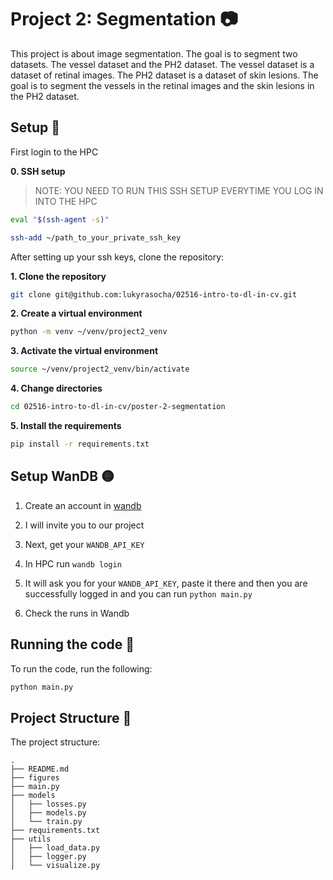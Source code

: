 # Project 2: Segmentation :camera:

This project is about image segmentation. The goal is to segment two datasets. The vessel dataset and the PH2 dataset. The vessel dataset is a dataset of retinal images. The PH2 dataset is a dataset of skin lesions. The goal is to segment the vessels in the retinal images and the skin lesions in the PH2 dataset.

## Setup :wrench:

First login to the HPC

**0. SSH setup**

> NOTE: YOU NEED TO RUN THIS SSH SETUP EVERYTIME YOU LOG IN INTO THE HPC

```bash
eval "$(ssh-agent -s)"

ssh-add ~/path_to_your_private_ssh_key
```

After setting up your ssh keys, clone the repository:

**1. Clone the repository**

```bash
git clone git@github.com:lukyrasocha/02516-intro-to-dl-in-cv.git
```

**2. Create a virtual environment**

```bash
python -m venv ~/venv/project2_venv
```

**3. Activate the virtual environment**

```bash
source ~/venv/project2_venv/bin/activate
```

**4. Change directories**

```bash
cd 02516-intro-to-dl-in-cv/poster-2-segmentation
```
**5. Install the requirements**

```bash
pip install -r requirements.txt
```

## Setup WanDB 🟡

1. Create an account in [wandb](https://docs.wandb.ai/quickstart/?_gl=1*18kvjf*_ga*MjA0MDY3MTE0NS4xNzI5NDQ4OTMy*_ga_JH1SJHJQXJ*MTcyOTQ0ODkzMS4xLjAuMTcyOTQ0ODkzMi41OS4wLjA.*_ga_GMYDGNGKDT*MTcyOTQ0ODkzMS4xLjAuMTcyOTQ0ODkzMS4wLjAuMA..*_gcl_au*NjI2NjY5MjE4LjE3Mjk0NDg5MzI.)

2. I will invite you to our project

3. Next, get your `WANDB_API_KEY`

4. In HPC run `wandb login`

5. It will ask you for your `WANDB_API_KEY`, paste it there and then you are successfully logged in and you can run `python main.py`

6. Check the runs in Wandb

## Running the code :rocket:

To run the code, run the following:

```bash
python main.py
```

## Project Structure :file_folder:

The project structure:

```
.
├── README.md
├── figures
├── main.py
├── models
│   ├── losses.py
│   ├── models.py
│   └── train.py
├── requirements.txt
├── utils
│   ├── load_data.py
│   ├── logger.py
│   └── visualize.py
```
